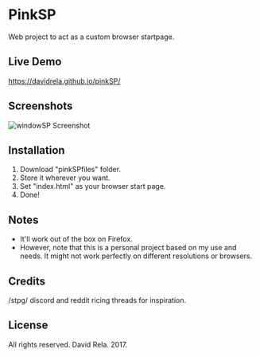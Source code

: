 # PinkSP
Web project to act as a custom browser startpage.

## Live Demo
https://davidrela.github.io/pinkSP/

## Screenshots
![windowSP Screenshot](/windowSPfiles/img/windowSPscreenshot.jpg?raw=true "")

## Installation
1. Download "pinkSPfiles" folder.
2. Store it wherever you want.
3. Set "index.html" as your browser start page.
4. Done!

## Notes
- It'll work out of the box on Firefox.
- However, note that this is a personal project based on my use and needs. It might not work perfectly on different resolutions or browsers.

## Credits
/stpg/ discord and reddit ricing threads for inspiration.

## License
All rights reserved. David Rela. 2017.
